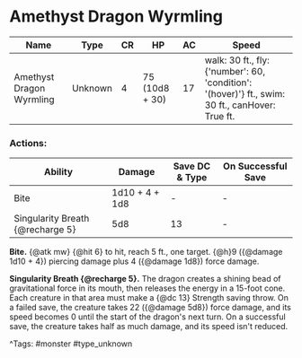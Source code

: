 # Amethyst Dragon Wyrmling

| Name | Type | CR | HP | AC | Speed |
|------|------|----|----|----|-------|
| Amethyst Dragon Wyrmling | Unknown | 4 | 75 (10d8 + 30) | 17 | walk: 30 ft., fly: {'number': 60, 'condition': '(hover)'} ft., swim: 30 ft., canHover: True ft. |

### Actions:

| Ability | Damage | Save DC & Type | On Successful Save |
|---------|--------|----------------|--------------------|
| Bite | 1d10 + 4 + 1d8 | - | - |
| Singularity Breath {@recharge 5} | 5d8 | 13 | - |


**Bite.** {@atk mw} {@hit 6} to hit, reach 5 ft., one target. {@h}9 ({@damage 1d10 + 4}) piercing damage plus 4 ({@damage 1d8}) force damage.

**Singularity Breath {@recharge 5}.** The dragon creates a shining bead of gravitational force in its mouth, then releases the energy in a 15-foot cone. Each creature in that area must make a {@dc 13} Strength saving throw. On a failed save, the creature takes 22 ({@damage 5d8}) force damage, and its speed becomes 0 until the start of the dragon's next turn. On a successful save, the creature takes half as much damage, and its speed isn't reduced.

^Tags: #monster #type_unknown